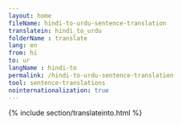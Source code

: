 ```yaml
---
layout: home
fileName: hindi-to-urdu-sentence-translation
translatein: hindi_to_urdu
folderName : translate
lang: en
from: hi
to: ur
langName : hindi-to
permalink: /hindi-to-urdu-sentence-translation
tool: sentence-translations
nointernationalization: true
---
```

{% include section/translateinto.html %}
